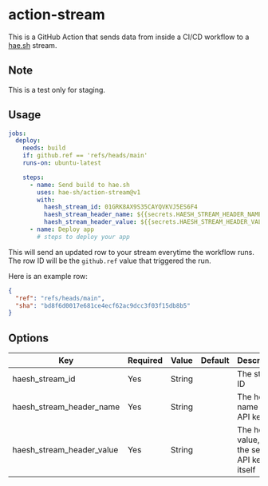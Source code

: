 # action-stream

This is a GitHub Action that sends data from inside a CI/CD workflow to a [hae.sh](https://hae.sh/) stream.

## Note

This is a test only for staging.

## Usage

```yaml
jobs:
  deploy:
    needs: build
    if: github.ref == 'refs/heads/main'
    runs-on: ubuntu-latest

    steps:
      - name: Send build to hae.sh
        uses: hae-sh/action-stream@v1
        with:
          haesh_stream_id: 01GRK8AX9S35CAYQVKVJ5ES6F4
          haesh_stream_header_name: ${{secrets.HAESH_STREAM_HEADER_NAME}}
          haesh_stream_header_value: ${{secrets.HAESH_STREAM_HEADER_VALUE}}
      - name: Deploy app
        # steps to deploy your app
```

This will send an updated row to your stream everytime the workflow runs. The row ID will be the `github.ref` value that triggered the run.

Here is an example row:

```json
{
  "ref": "refs/heads/main",
  "sha": "bd8f6d0017e681ce4ecf62ac9dcc3f03f15db8b5"
}
```

## Options

| Key                       | Required | Value  | Default | Description                                      |
| ------------------------- | -------- | ------ | ------- | ------------------------------------------------ |
| haesh_stream_id           | Yes      | String |         | The stream ID                                    |
| haesh_stream_header_name  | Yes      | String |         | The header name of the API key                   |
| haesh_stream_header_value | Yes      | String |         | The header value, i.e. the secret API key itself |

